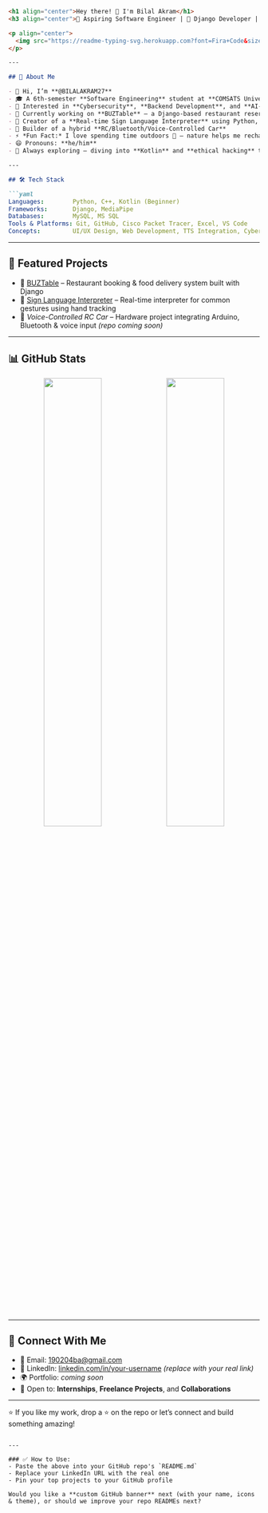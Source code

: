 

````markdown
<h1 align="center">Hey there! 👋 I'm Bilal Akram</h1>
<h3 align="center">🚀 Aspiring Software Engineer | 🐍 Django Developer | 🛡 Cybersecurity Enthusiast | 💡 Lifelong Learner</h3>

<p align="center">
  <img src="https://readme-typing-svg.herokuapp.com?font=Fira+Code&size=18&pause=1000&center=true&vCenter=true&width=500&lines=Building+cool+things+with+code!;Cybersecurity+is+cool+%F0%9F%94%90;Always+learning+something+new+%F0%9F%93%9A;Let's+collaborate!+%F0%9F%A4%9D;Open+to+internships+%F0%9F%9A%80" alt="Typing SVG" />
</p>

---

## 🧠 About Me

- 👋 Hi, I’m **@BILALAKRAM27**
- 🎓 A 6th-semester **Software Engineering** student at **COMSATS University Islamabad (CIIT)**
- 👀 Interested in **Cybersecurity**, **Backend Development**, and **AI-integrated tools**
- 🔨 Currently working on **BUZTable** – a Django-based restaurant reservation & food ordering platform
- 🤟 Creator of a **Real-time Sign Language Interpreter** using Python, OpenCV, and MediaPipe
- 🤖 Builder of a hybrid **RC/Bluetooth/Voice-Controlled Car**
- ⚡ *Fun Fact:* I love spending time outdoors 🌲 — nature helps me recharge from screen time
- 😄 Pronouns: **he/him**
- 🌱 Always exploring — diving into **Kotlin** and **ethical hacking** these days!

---

## 🛠️ Tech Stack

```yaml
Languages:        Python, C++, Kotlin (Beginner)
Frameworks:       Django, MediaPipe
Databases:        MySQL, MS SQL
Tools & Platforms: Git, GitHub, Cisco Packet Tracer, Excel, VS Code
Concepts:         UI/UX Design, Web Development, TTS Integration, Cybersecurity Basics
````

---

## 🚀 Featured Projects

* 🔗 [BUZTable](https://github.com/BILALAKRAM27/BUZTable) – Restaurant booking & food delivery system built with Django
* 🤟 [Sign Language Interpreter](https://github.com/BILALAKRAM27/Basic_Sign-Language-Interpreter) – Real-time interpreter for common gestures using hand tracking
* 🚗 *Voice-Controlled RC Car* – Hardware project integrating Arduino, Bluetooth & voice input *(repo coming soon)*

---

## 📊 GitHub Stats

<p align="center">
  <img src="https://github-readme-stats.vercel.app/api?username=BILALAKRAM27&show_icons=true&theme=tokyonight&hide_border=true&border_radius=10" width="48%" />
  <img src="https://github-readme-streak-stats.herokuapp.com/?user=BILALAKRAM27&theme=tokyonight&hide_border=true&border_radius=10" width="48%" />
</p>

---

## 🤝 Connect With Me

* 📧 Email: [190204ba@gmail.com](mailto:190204ba@gmail.com)
* 💼 LinkedIn: [linkedin.com/in/your-username](https://linkedin.com/in/your-username) *(replace with your real link)*
* 🌍 Portfolio: *coming soon*
* 🙌 Open to: **Internships**, **Freelance Projects**, and **Collaborations**

---

⭐ If you like my work, drop a ⭐ on the repo or let’s connect and build something amazing!

```

---

### ✅ How to Use:
- Paste the above into your GitHub repo's `README.md`
- Replace your LinkedIn URL with the real one
- Pin your top projects to your GitHub profile

Would you like a **custom GitHub banner** next (with your name, icons & theme), or should we improve your repo READMEs next?
```
